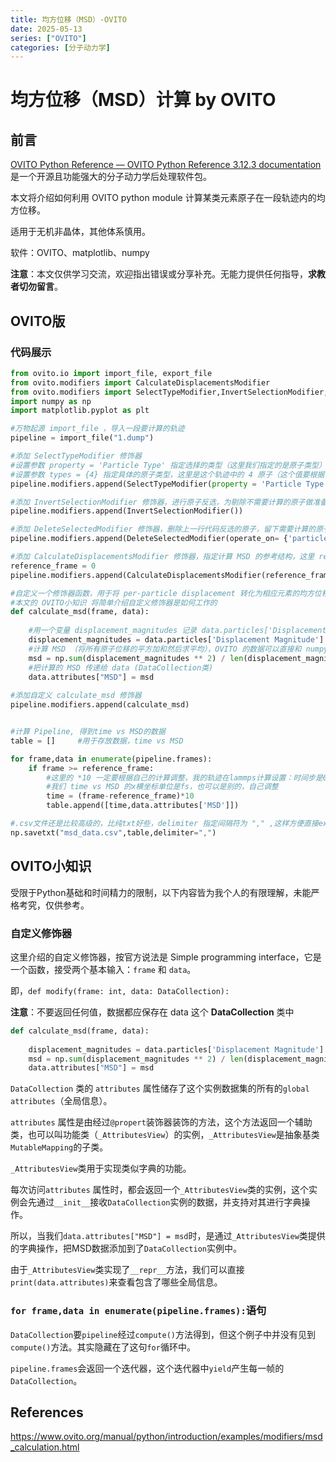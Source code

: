 ```yaml
---
title: 均方位移（MSD）-OVITO
date: 2025-05-13
series: ["OVITO"]
categories: [分子动力学]
---
```


# 均方位移（MSD）计算 by OVITO

## 前言

[OVITO Python Reference — OVITO Python Reference 3.12.3 documentation](https://docs.ovito.org/python/index.html) 是一个开源且功能强大的分子动力学后处理软件包。

本文将介绍如何利用 OVITO python module 计算某类元素原子在一段轨迹内的均方位移。

适用于无机非晶体，其他体系慎用。

软件：OVITO、matplotlib、numpy

**注意**：本文仅供学习交流，欢迎指出错误或分享补充。无能力提供任何指导，**求教者切勿留言**。

## OVITO版

### 代码展示

```python
from ovito.io import import_file, export_file
from ovito.modifiers import CalculateDisplacementsModifier
from ovito.modifiers import SelectTypeModifier,InvertSelectionModifier,DeleteSelectedModifier,ExpressionSelectionModifier
import numpy as np
import matplotlib.pyplot as plt

#万物起源 import_file ，导入一段要计算的轨迹
pipeline = import_file("1.dump")

#添加 SelectTypeModifier 修饰器
#设置参数 property = 'Particle Type' 指定选择的类型（这里我们指定的是原子类型）
#设置参数 types = {4} 指定具体的原子类型，这里是这个轨迹中的 4 原子（这个值要根据自己的体系修改），这里用数字代表原子是因为我使用的lammps的输出风格没有记录原子的元素符号，如果你的轨迹里记录的是 元素符号 信息，比如说 VASP 输出的 XDATCAR，则需要用类似于 types = {"H"} 的写法
pipeline.modifiers.append(SelectTypeModifier(property = 'Particle Type', types = {4}))

#添加 InvertSelectionModifier 修饰器，进行原子反选，为剔除不需要计算的原子做准备
pipeline.modifiers.append(InvertSelectionModifier())    

#添加 DeleteSelectedModifier 修饰器，删除上一行代码反选的原子，留下需要计算的原子
pipeline.modifiers.append(DeleteSelectedModifier(operate_on= {'particles'}))                    

#添加 CalculateDisplacementsModifier 修饰器，指定计算 MSD 的参考结构，这里 reference_frame = 0 代表初始结构是参考结构
reference_frame = 0
pipeline.modifiers.append(CalculateDisplacementsModifier(reference_frame=0))    #a subclass of ovito.pipeline.ReferenceConfigurationModifier

#自定义一个修饰器函数，用于将 per-particle displacement 转化为相应元素的均方位移
#本文的 OVITO小知识 将简单介绍自定义修饰器是如何工作的
def calculate_msd(frame, data):
    
    #用一个变量 displacement_magnitudes 记录 data.particles['Displacement Magnitude']，简化代码
    displacement_magnitudes = data.particles['Displacement Magnitude']
    #计算 MSD （将所有原子位移的平方加和然后求平均），OVITO 的数据可以直接和 numpy 交互，nice
	msd = np.sum(displacement_magnitudes ** 2) / len(displacement_magnitudes)           
    #把计算的 MSD 传递给 data (DataCollection类)
    data.attributes["MSD"] = msd 
    
#添加自定义 calculate_msd 修饰器
pipeline.modifiers.append(calculate_msd)


#计算 Pipeline, 得到time vs MSD的数据
table = []     #用于存放数据，time vs MSD

for frame,data in enumerate(pipeline.frames):
    if frame >= reference_frame:
        #这里的 *10 一定要根据自己的计算调整，我的轨迹在lammps计算设置：时间步是0.5fs，每20步输出一帧，所以轨迹中每帧其实经历了10fs，所以乘以10
        #我们 time vs MSD 的x横坐标单位是fs，也可以是别的，自己调整
        time = (frame-reference_frame)*10                 
        table.append([time,data.attributes['MSD']])

#.csv文件还是比较高级的，比纯txt好些，delimiter 指定间隔符为 "," ,这样方便直接excel打开
np.savetxt("msd_data.csv",table,delimiter=",")
```

## OVITO小知识

受限于Python基础和时间精力的限制，以下内容皆为我个人的有限理解，未能严格考究，仅供参考。

### 自定义修饰器

这里介绍的自定义修饰器，按官方说法是 Simple programming interface，它是一个函数，接受两个基本输入：`frame` 和 `data`。

即，`def modify(frame: int, data: DataCollection):`

**注意**：不要返回任何值，数据都应保存在 data 这个 **DataCollection** 类中

```python
def calculate_msd(frame, data):
    
    displacement_magnitudes = data.particles['Displacement Magnitude']
	msd = np.sum(displacement_magnitudes ** 2) / len(displacement_magnitudes)           
    data.attributes["MSD"] = msd 
```

`DataCollection` 类的 `attributes` 属性储存了这个实例数据集的所有的`global attributes`（全局信息）。

`attributes` 属性是由经过`@propert`装饰器装饰的方法，这个方法返回一个辅助类，也可以叫功能类（`_AttributesView`）的实例，`_AttributesView`是抽象基类`MutableMapping`的子类。

`_AttributesView`类用于实现类似字典的功能。

每次访问`attributes` 属性时，都会返回一个`_AttributesView`类的实例，这个实例会先通过`__init__`接收`DataCollection`实例的数据，并支持对其进行字典操作。

所以，当我们`data.attributes["MSD"] = msd`时，是通过`_AttributesView`类提供的字典操作，把MSD数据添加到了`DataCollection`实例中。

由于`_AttributesView`类实现了`__repr__`方法，我们可以直接`print(data.attributes)`来查看包含了哪些全局信息。

### `for frame,data in enumerate(pipeline.frames):`语句

`DataCollection`要`pipeline`经过`compute()`方法得到，但这个例子中并没有见到`compute()`方法。其实隐藏在了这句`for`循环中。

`pipeline.frames`会返回一个迭代器，这个迭代器中`yield`产生每一帧的`DataCollection`。

## References

https://www.ovito.org/manual/python/introduction/examples/modifiers/msd_calculation.html